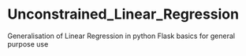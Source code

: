 # Unconstrained_Linear_Regression
Generalisation of Linear Regression in python
Flask basics for general purpose use
